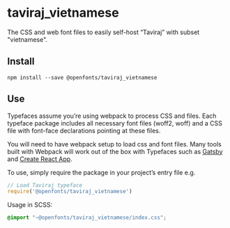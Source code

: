 
# taviraj_vietnamese

The CSS and web font files to easily self-host “Taviraj” with subset "vietnamese".

## Install

`npm install --save @openfonts/taviraj_vietnamese`

## Use

Typefaces assume you’re using webpack to process CSS and files. Each typeface
package includes all necessary font files (woff2, woff) and a CSS file with
font-face declarations pointing at these files.

You will need to have webpack setup to load css and font files. Many tools built
with Webpack will work out of the box with Typefaces such as [Gatsby](https://github.com/gatsbyjs/gatsby)
and [Create React App](https://github.com/facebookincubator/create-react-app).

To use, simply require the package in your project’s entry file e.g.

```javascript
// Load Taviraj typeface
require('@openfonts/taviraj_vietnamese')
```

Usage in SCSS:
```scss
@import "~@openfonts/taviraj_vietnamese/index.css";
```
